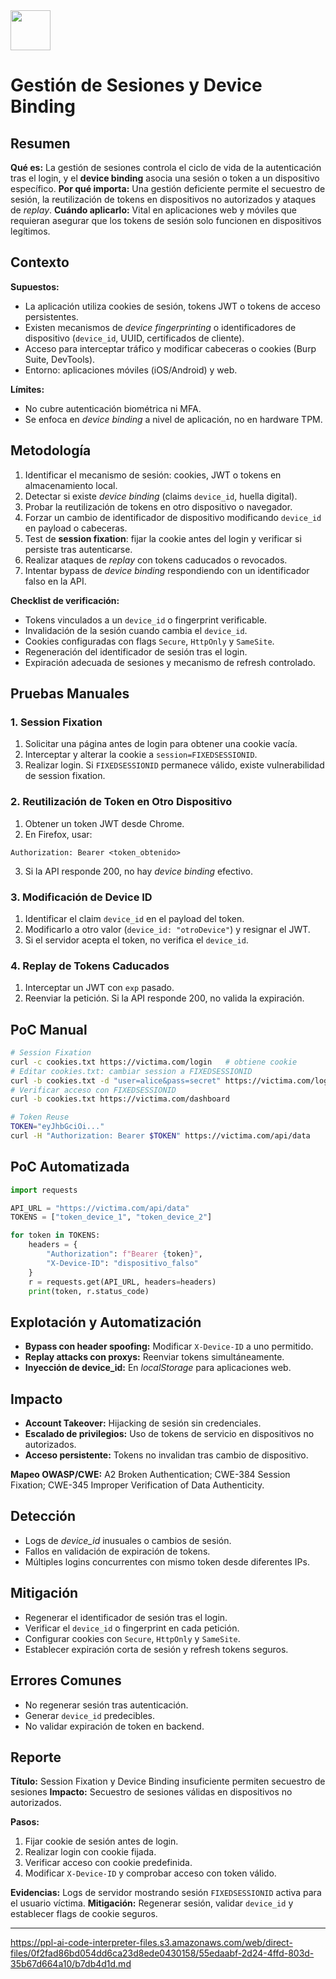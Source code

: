 <img src="https://r2cdn.perplexity.ai/pplx-full-logo-primary-dark%402x.png" style="height:64px;margin-right:32px"/>

# Gestión de Sesiones y Device Binding

## Resumen

**Qué es:** La gestión de sesiones controla el ciclo de vida de la autenticación tras el login, y el **device binding** asocia una sesión o token a un dispositivo específico.
**Por qué importa:** Una gestión deficiente permite el secuestro de sesión, la reutilización de tokens en dispositivos no autorizados y ataques de *replay*.
**Cuándo aplicarlo:** Vital en aplicaciones web y móviles que requieran asegurar que los tokens de sesión solo funcionen en dispositivos legítimos.

## Contexto

**Supuestos:**

- La aplicación utiliza cookies de sesión, tokens JWT o tokens de acceso persistentes.
- Existen mecanismos de *device fingerprinting* o identificadores de dispositivo (`device_id`, UUID, certificados de cliente).
- Acceso para interceptar tráfico y modificar cabeceras o cookies (Burp Suite, DevTools).
- Entorno: aplicaciones móviles (iOS/Android) y web.

**Límites:**

- No cubre autenticación biométrica ni MFA.
- Se enfoca en *device binding* a nivel de aplicación, no en hardware TPM.

## Metodología

1. Identificar el mecanismo de sesión: cookies, JWT o tokens en almacenamiento local.
2. Detectar si existe *device binding* (claims `device_id`, huella digital).
3. Probar la reutilización de tokens en otro dispositivo o navegador.
4. Forzar un cambio de identificador de dispositivo modificando `device_id` en payload o cabeceras.
5. Test de **session fixation**: fijar la cookie antes del login y verificar si persiste tras autenticarse.
6. Realizar ataques de *replay* con tokens caducados o revocados.
7. Intentar bypass de *device binding* respondiendo con un identificador falso en la API.

**Checklist de verificación:**

- Tokens vinculados a un `device_id` o fingerprint verificable.
- Invalidación de la sesión cuando cambia el `device_id`.
- Cookies configuradas con flags `Secure`, `HttpOnly` y `SameSite`.
- Regeneración del identificador de sesión tras el login.
- Expiración adecuada de sesiones y mecanismo de refresh controlado.

## Pruebas Manuales

### 1. Session Fixation

1. Solicitar una página antes de login para obtener una cookie vacía.
2. Interceptar y alterar la cookie a `session=FIXEDSESSIONID`.
3. Realizar login. Si `FIXEDSESSIONID` permanece válido, existe vulnerabilidad de session fixation.

### 2. Reutilización de Token en Otro Dispositivo

1. Obtener un token JWT desde Chrome.
2. En Firefox, usar:

```
Authorization: Bearer <token_obtenido>
```

3. Si la API responde 200, no hay *device binding* efectivo.

### 3. Modificación de Device ID

1. Identificar el claim `device_id` en el payload del token.
2. Modificarlo a otro valor (`device_id: "otroDevice"`) y resignar el JWT.
3. Si el servidor acepta el token, no verifica el `device_id`.

### 4. Replay de Tokens Caducados

1. Interceptar un JWT con `exp` pasado.
2. Reenviar la petición. Si la API responde 200, no valida la expiración.

## PoC Manual

```bash
# Session Fixation
curl -c cookies.txt https://victima.com/login   # obtiene cookie
# Editar cookies.txt: cambiar session a FIXEDSESSIONID
curl -b cookies.txt -d "user=alice&pass=secret" https://victima.com/login
# Verificar acceso con FIXEDSESSIONID
curl -b cookies.txt https://victima.com/dashboard

# Token Reuse
TOKEN="eyJhbGciOi..."
curl -H "Authorization: Bearer $TOKEN" https://victima.com/api/data
```

## PoC Automatizada

```python
import requests

API_URL = "https://victima.com/api/data"
TOKENS = ["token_device_1", "token_device_2"]

for token in TOKENS:
    headers = {
        "Authorization": f"Bearer {token}",
        "X-Device-ID": "dispositivo_falso"
    }
    r = requests.get(API_URL, headers=headers)
    print(token, r.status_code)
```

## Explotación y Automatización

- **Bypass con header spoofing:** Modificar `X-Device-ID` a uno permitido.
- **Replay attacks con proxys:** Reenviar tokens simultáneamente.
- **Inyección de device_id:** En *localStorage* para aplicaciones web.

## Impacto

- **Account Takeover:** Hijacking de sesión sin credenciales.
- **Escalado de privilegios:** Uso de tokens de servicio en dispositivos no autorizados.
- **Acceso persistente:** Tokens no invalidan tras cambio de dispositivo.

**Mapeo OWASP/CWE:** A2 Broken Authentication; CWE-384 Session Fixation; CWE-345 Improper Verification of Data Authenticity.

## Detección

- Logs de *device_id* inusuales o cambios de sesión.
- Fallos en validación de expiración de tokens.
- Múltiples logins concurrentes con mismo token desde diferentes IPs.

## Mitigación

- Regenerar el identificador de sesión tras el login.
- Verificar el `device_id` o fingerprint en cada petición.
- Configurar cookies con `Secure`, `HttpOnly` y `SameSite`.
- Establecer expiración corta de sesión y refresh tokens seguros.

## Errores Comunes

- No regenerar sesión tras autenticación.
- Generar `device_id` predecibles.
- No validar expiración de token en backend.

## Reporte

**Título:** Session Fixation y Device Binding insuficiente permiten secuestro de sesiones
**Impacto:** Secuestro de sesiones válidas en dispositivos no autorizados.

**Pasos:**

1. Fijar cookie de sesión antes de login.
2. Realizar login con cookie fijada.
3. Verificar acceso con cookie predefinida.
4. Modificar `X-Device-ID` y comprobar acceso con token válido.

**Evidencias:** Logs de servidor mostrando sesión `FIXEDSESSIONID` activa para el usuario víctima.
**Mitigación:** Regenerar sesión, validar `device_id` y establecer flags de cookie seguros.

---



[^1]:

https://ppl-ai-code-interpreter-files.s3.amazonaws.com/web/direct-files/0f2fad86bd054dd6ca23d8ede0430158/55edaabf-2d24-4ffd-803d-35b67d664a10/b7db4d1d.md
